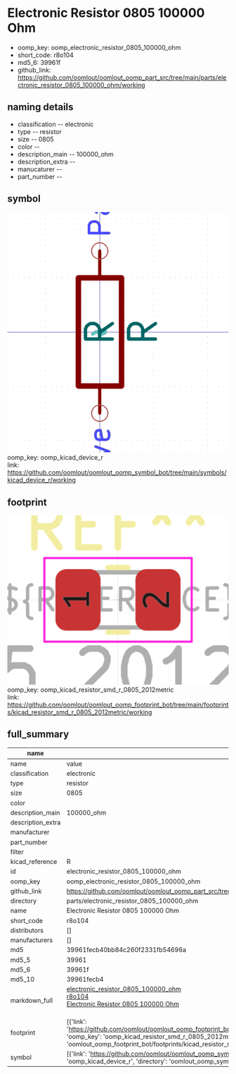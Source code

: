 # Electronic Resistor 0805 100000 Ohm

  
* oomp_key: oomp_electronic_resistor_0805_100000_ohm 
* short_code: r8o104
* md5_6: 39961f  
* github_link: https://github.com/oomlout/oomlout_oomp_part_src/tree/main/parts/electronic_resistor_0805_100000_ohm/working  
## naming details
* classification -- electronic
* type -- resistor
* size -- 0805
* color -- 
* description_main -- 100000_ohm
* description_extra -- 
* manucaturer -- 
* part_number -- 



## symbol

![](symbol/0/working/working_600.png)  
oomp_key: oomp_kicad_device_r  
link: https://github.com/oomlout/oomlout_oomp_symbol_bot/tree/main/symbols/kicad_device_r/working  

## footprint

![](footprint/0/working/working_600.png)  
oomp_key: oomp_kicad_resistor_smd_r_0805_2012metric  
link: https://github.com/oomlout/oomlout_oomp_footprint_bot/tree/main/footprints/kicad_resistor_smd_r_0805_2012metric/working  

## full_summary
| name | value | 
| --- | --- | 
| name | value | 
| classification | electronic | 
| type | resistor | 
| size | 0805 | 
| color |  | 
| description_main | 100000_ohm | 
| description_extra |  | 
| manufacturer |  | 
| part_number |  | 
| filter |  | 
| kicad_reference | R | 
| id | electronic_resistor_0805_100000_ohm | 
| oomp_key | oomp_electronic_resistor_0805_100000_ohm | 
| github_link | https://github.com/oomlout/oomlout_oomp_part_src/tree/main/parts/electronic_resistor_0805_100000_ohm/working | 
| directory | parts/electronic_resistor_0805_100000_ohm | 
| name | Electronic Resistor 0805 100000 Ohm | 
| short_code | r8o104 | 
| distributors | [] | 
| manufacturers | [] | 
| md5 | 39961fecb40bb84c260f2331fb54696a | 
| md5_5 | 39961 | 
| md5_6 | 39961f | 
| md5_10 | 39961fecb4 | 
| markdown_full | [electronic_resistor_0805_100000_ohm](https://github.com/oomlout/oomlout_oomp_part_src/tree/main/parts/electronic_resistor_0805_100000_ohm/working)<br>[r8o104](https://github.com/oomlout/oomlout_oomp_part_src/tree/main/parts/electronic_resistor_0805_100000_ohm/working)<br>[Electronic Resistor 0805 100000 Ohm](https://github.com/oomlout/oomlout_oomp_part_src/tree/main/parts/electronic_resistor_0805_100000_ohm/working)<br><br> | 
| footprint | [{'link': 'https://github.com/oomlout/oomlout_oomp_footprint_bot/tree/main/foootprntss/kicad_resistor_smd_r_0805_2012metric', 'oomp_key': 'oomp_kicad_resistor_smd_r_0805_2012metric', 'directory': 'oomlout_oomp_footprint_bot/footprints/kicad_resistor_smd_r_0805_2012metric//working/working.kicad_mod'}] | 
| symbol | [{'link': 'https://github.com/oomlout/oomlout_oomp_symbol_bot/tree/main/symbols/kicad_device_r', 'oomp_key': 'oomp_kicad_device_r', 'directory': 'oomlout_oomp_symbol_bot/symbols/kicad_device_r//working/working.kicad_sym'}] | 
